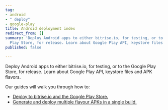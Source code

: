 ```yaml
---
tag:
- android
- " deploy"
- google-play
title: Android deployment index
redirect_from: []
summary: 'Deploy Android apps to either bitrise.io, for testing, or to the Google
  Play Store, for release. Learn about Google Play API, keystore files and APK flavors. '
published: false

---
```

Deploy Android apps to either bitrise.io, for testing, or to the Google Play Store, for release. Learn about Google Play API, keystore files and APK flavors. 

Our guides will walk you through how to: 

* [Deploy to bitrise.io and the Google Play Store.](/deploy/android-deploy/deploying-android-apps/)
* [Generate and deploy multiple flavour APKs in a single build.](/deploy/android-deploy/generate-and-deploy-multiple-flavor-apks-in-a-single-workflow/)